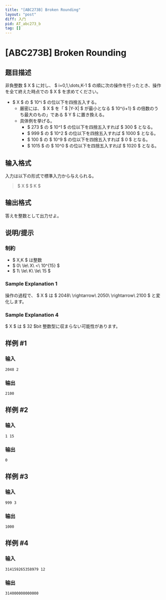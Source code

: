 ```yaml
---
title: "[ABC273B] Broken Rounding"
layout: "post"
diff: 入门
pid: AT_abc273_b
tag: []
---
```


# [ABC273B] Broken Rounding

## 题目描述

[problemUrl]: https://atcoder.jp/contests/abc273/tasks/abc273_b

非負整数 $ X $ に対し、 $ i=0,1,\dots,K-1 $ の順に次の操作を行ったとき、操作を全て終えた時点での $ X $ を求めてください。

- $ X $ の $ 10^i $ の位以下を四捨五入する。
  - 厳密には、 $ X $ を「 $ |Y-X| $ が最小となる $ 10^{i+1} $ の倍数のうち最大のもの」である $ Y $ に置き換える。
  - 具体例を挙げる。
      - $ 273 $ の $ 10^1 $ の位以下を四捨五入すれば $ 300 $ となる。
      - $ 999 $ の $ 10^2 $ の位以下を四捨五入すれば $ 1000 $ となる。
      - $ 100 $ の $ 10^9 $ の位以下を四捨五入すれば $ 0 $ となる。
      - $ 1015 $ の $ 10^0 $ の位以下を四捨五入すれば $ 1020 $ となる。

## 输入格式

入力は以下の形式で標準入力から与えられる。

> $ X $ $ K $

## 输出格式

答えを整数として出力せよ。

## 说明/提示

### 制約

- $ X,K $ は整数
- $ 0\ \le\ X\ <\ 10^{15} $
- $ 1\ \le\ K\ \le\ 15 $

### Sample Explanation 1

操作の過程で、 $ X $ は $ 2048\ \rightarrow\ 2050\ \rightarrow\ 2100 $ と変化します。

### Sample Explanation 4

$ X $ は $ 32 $bit 整数型に収まらない可能性があります。

## 样例 #1

### 输入

```
2048 2
```

### 输出

```
2100
```

## 样例 #2

### 输入

```
1 15
```

### 输出

```
0
```

## 样例 #3

### 输入

```
999 3
```

### 输出

```
1000
```

## 样例 #4

### 输入

```
314159265358979 12
```

### 输出

```
314000000000000
```

